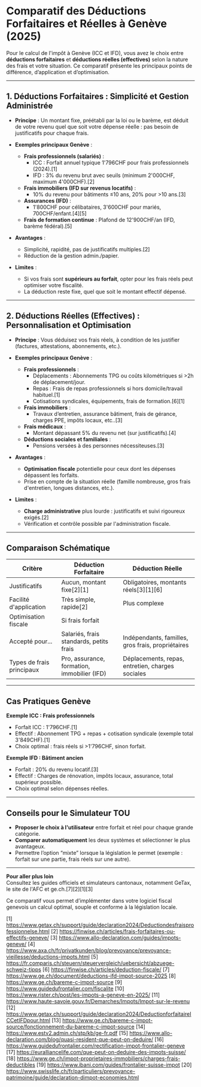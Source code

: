 # Comparatif des Déductions Forfaitaires et Réelles à Genève (2025)

Pour le calcul de l'impôt à Genève (ICC et IFD), vous avez le choix entre **déductions forfaitaires** et **déductions réelles (effectives)** selon la nature des frais et votre situation. Ce comparatif présente les principaux points de différence, d’application et d’optimisation.

***

## **1. Déductions Forfaitaires : Simplicité et Gestion Administrée**

- **Principe** : Un montant fixe, préétabli par la loi ou le barème, est déduit de votre revenu quel que soit votre dépense réelle : pas besoin de justificatifs pour chaque frais.
- **Exemples principaux Genève** :
  - **Frais professionnels (salariés)** :  
    - ICC : Forfait annuel typique 1'796CHF pour frais professionnels (2024).[1]
    - IFD : 3% du revenu brut avec seuils (minimum 2'000CHF, maximum 4'000CHF).[2]
  - **Frais immobiliers (IFD sur revenus locatifs)** :
    - 10% du revenu pour bâtiments ≤10 ans, 20% pour >10 ans.[3]
  - **Assurances (IFD)** :
    - 1'800CHF pour célibataires, 3'600CHF pour mariés, 700CHF/enfant.[4][5]
  - **Frais de formation continue** : Plafond de 12'900CHF/an (IFD, barème fédéral).[5]

- **Avantages** :
  - Simplicité, rapidité, pas de justificatifs multiples.[2]
  - Réduction de la gestion admin./papier.
- **Limites** :
  - Si vos frais sont **supérieurs au forfait**, opter pour les frais réels peut optimiser votre fiscalité.
  - La déduction reste fixe, quel que soit le montant effectif dépensé.

***

## **2. Déductions Réelles (Effectives) : Personnalisation et Optimisation**

- **Principe** : Vous déduisez vos frais réels, à condition de les justifier (factures, attestations, abonnements, etc.).
- **Exemples principaux Genève** :
  - **Frais professionnels** :
    - Déplacements : Abonnements TPG ou coûts kilométriques si >2h de déplacement/jour.
    - Repas : Frais de repas professionnels si hors domicile/travail habituel.[1]
    - Cotisations syndicales, équipements, frais de formation.[6][1]
  - **Frais immobiliers** :
    - Travaux d’entretien, assurance bâtiment, frais de gérance, charges PPE, impôts locaux, etc..[3]
  - **Frais médicaux** :
    - Montant dépassant 5% du revenu net (sur justificatifs).[4]
  - **Déductions sociales et familiales** :
    - Pensions versées à des personnes nécessiteuses.[3]

- **Avantages** :
  - **Optimisation fiscale** potentielle pour ceux dont les dépenses dépassent les forfaits.
  - Prise en compte de la situation réelle (famille nombreuse, gros frais d'entretien, longues distances, etc.).
- **Limites** :
  - **Charge administrative** plus lourde : justificatifs et suivi rigoureux exigés.[2]
  - Vérification et contrôle possible par l'administration fiscale.

***

## **Comparaison Schématique**

| Critère                    | Déduction Forfaitaire                              | Déduction Réelle                              |
|----------------------------|----------------------------------------------------|-----------------------------------------------|
| Justificatifs              | Aucun, montant fixe[2][1]                          | Obligatoires, montants réels[3][1][6]         |
| Facilité d'application     | Très simple, rapide[2]                             | Plus complexe                                 |
| Optimisation fiscale       | Si frais  forfait                            |
| Accepté pour...            | Salariés, frais standards, petits frais            | Indépendants, familles, gros frais, propriétaires |
| Types de frais principaux  | Pro, assurance, formation, immobilier (IFD)        | Déplacements, repas, entretien, charges sociales|

***

## **Cas Pratiques Genève**

**Exemple ICC : Frais professionnels**
- Forfait ICC : 1'796CHF.[1]
- Effectif : Abonnement TPG + repas + cotisation syndicale (exemple total 3'849CHF).[1]
- Choix optimal : frais réels si >1'796CHF, sinon forfait.

**Exemple IFD : Bâtiment ancien**
- Forfait : 20% du revenu locatif.[3]
- Effectif : Charges de rénovation, impôts locaux, assurance, total supérieur possible.
- Choix optimal selon dépenses réelles.

***

## **Conseils pour le Simulateur TOU**

- **Proposer le choix à l'utilisateur** entre forfait et réel pour chaque grande catégorie.
- **Comparer automatiquement** les deux systèmes et sélectionner le plus avantageux.
- Permettre l’option “mixte” lorsque la législation le permet (exemple : forfait sur une partie, frais réels sur une autre).

***

**Pour aller plus loin**  
Consultez les guides officiels et simulateurs cantonaux, notamment GeTax, le site de l'AFC et ge.ch.[7][2][1][3]

Ce comparatif vous permet d’implémenter dans votre logiciel fiscal genevois un calcul optimal, souple et conforme à la législation locale.

[1] https://www.getax.ch/support/guide/declaration2024/Deductiondesfraisprofessionnelse.html
[2] https://finwise.ch/articles/frais-forfaitaires-ou-effectifs-geneve/
[3] https://www.allo-declaration.com/guides/impots-geneve/
[4] https://www.axa.ch/fr/privatkunden/blog/prevoyance/prevoyance-vieillesse/deductions-impots.html
[5] https://fr.comparis.ch/steuern/steuervergleich/uebersicht/abzuege-schweiz-tipps
[6] https://finwise.ch/articles/deduction-fiscale/
[7] https://www.ge.ch/document/deductions-ifd-impot-source-2025
[8] https://www.ge.ch/bareme-c-impot-source
[9] https://www.guidedufrontalier.com/fiscalite
[10] https://www.rister.ch/post/les-impots-a-geneve-en-2025/
[11] https://www.haute-savoie.gouv.fr/Demarches/Impots/Impot-sur-le-revenu
[12] https://www.getax.ch/support/guide/declaration2024/DeductionforfaitaireICCetIFDpour.html
[13] https://www.ge.ch/bareme-c-impot-source/fonctionnement-du-bareme-c-impot-source
[14] https://www.estv2.admin.ch/stp/kb/ge-fr.pdf
[15] https://www.allo-declaration.com/blog/quasi-resident-que-peut-on-deduire/
[16] https://www.guidedufrontalier.com/rectification-impot-frontalier-geneve
[17] https://euralliancelife.com/que-peut-on-deduire-des-impots-suisse/
[18] https://www.ge.ch/impot-proprietaires-immobiliers/charges-frais-deductibles
[19] https://www.ibani.com/guides/frontalier-suisse-impot
[20] https://www.swisslife.ch/fr/particuliers/prevoyance-patrimoine/guide/declaration-dimpot-economies.html